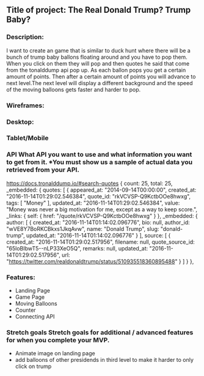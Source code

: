 ## Title of project:   The Real Donald Trump? Trump Baby?  


### Description:

I want to create an game that is similar to duck hunt where there will be a bunch of trump baby ballons floating around and you have to pop them.  When you click on them they will pop and then quotes he said that come from the tonalddump api pop up. As each ballon pops you get a certain amount of points.  Then after a certain amount of points you will advance to next level.The next level will display a different background and the speed of the moving balloons gets faster and harder to pop.    

### Wireframes:
### Desktop:

### Tablet/Mobile



### API What API you want to use and what information you want to get from it. *You must show us a sample of actual data you retrieved from your API.
https://docs.tronalddump.io/#search-quotes 
{
count: 25,
total: 25,
_embedded: {
quotes: [
{
appeared_at: "2014-09-14T00:00:00",
created_at: "2016-11-14T01:29:02.546384",
quote_id: "rkVCVSP-Q9KctbOOe8hwxg",
tags: [
"Money"
],
updated_at: "2016-11-14T01:29:02.546384",
value: "Money was never a big motivation for me, except as a way to keep score.",
_links: {
self: {
href: "/quote/rkVCVSP-Q9KctbOOe8hwxg"
}
},
_embedded: {
author: [
{
created_at: "2016-11-14T01:14:02.096776",
bio: null,
author_id: "wVE8Y7BoRKCBkxs1JkqAvw",
name: "Donald Trump",
slug: "donald-trump",
updated_at: "2016-11-14T01:14:02.096776"
}
],
source: [
{
created_at: "2016-11-14T01:29:02.517956",
filename: null,
quote_source_id: "65loBIbwT5--nLP33XeO5Q",
remarks: null,
updated_at: "2016-11-14T01:29:02.517956",
url: "https://twitter.com/realdonaldtrump/status/510935518360895488"
}
]
}
},


### Features:
- Landing Page
- Game Page
- Moving Balloons
- Counter
- Connecting API

### Stretch goals Stretch goals for additional / advanced features for when you complete your MVP.
- Animate image on landing page
- add balloons of other presidends in third level to make it harder to only click on trump

